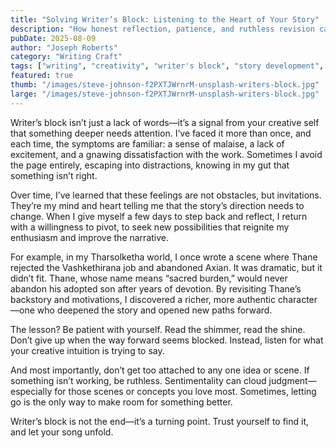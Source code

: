 ```yaml
---
title: "Solving Writer’s Block: Listening to the Heart of Your Story"
description: "How honest reflection, patience, and ruthless revision can turn creative frustration into breakthrough moments."
pubDate: 2025-08-09
author: "Joseph Roberts"
category: "Writing Craft"
tags: ["writing", "creativity", "writer's block", "story development", "tharsolketha"]
featured: true
thumb: "/images/steve-johnson-f2PXTJWrnrM-unsplash-writers-block.jpg"
large: "/images/steve-johnson-f2PXTJWrnrM-unsplash-writers-block.jpg"
---
```


Writer’s block isn’t just a lack of words—it’s a signal from your creative self that something deeper needs attention. I’ve faced it more than once, and each time, the symptoms are familiar: a sense of malaise, a lack of excitement, and a gnawing dissatisfaction with the work. Sometimes I avoid the page entirely, escaping into distractions, knowing in my gut that something isn’t right.

Over time, I’ve learned that these feelings are not obstacles, but invitations. They’re my mind and heart telling me that the story’s direction needs to change. When I give myself a few days to step back and reflect, I return with a willingness to pivot, to seek new possibilities that reignite my enthusiasm and improve the narrative.

For example, in my Tharsolketha world, I once wrote a scene where Thane rejected the Vashkethirana job and abandoned Axian. It was dramatic, but it didn’t fit. Thane, whose name means “sacred burden,” would never abandon his adopted son after years of devotion. By revisiting Thane’s backstory and motivations, I discovered a richer, more authentic character—one who deepened the story and opened new paths forward.

The lesson? Be patient with yourself. Read the shimmer, read the shine. Don’t give up when the way forward seems blocked. Instead, listen for what your creative intuition is trying to say.

And most importantly, don’t get too attached to any one idea or scene. If something isn’t working, be ruthless. Sentimentality can cloud judgment—especially for those scenes or concepts you love most. Sometimes, letting go is the only way to make room for something better.

Writer’s block is not the end—it’s a turning point. Trust yourself to find it, and let your song unfold.
